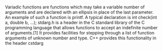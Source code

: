 Variadic functions are functions which may take a variable number of arguments and are declared with an ellipsis in place of the last parameter. An example of such a function is printf. A typical declaration is
int check(int a, double b, ...);
stdarg.h is a header in the C standard library of the C programming language that allows functions to accept an indefinite number of arguments.[1] It provides facilities for stepping through a list of function arguments of unknown number and type. C++ provides this functionality in the header cstdarg

